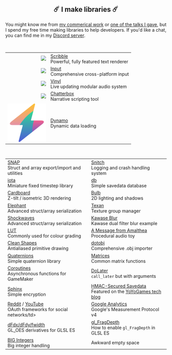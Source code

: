 <h2 align="center">☄️️ I make libraries ☄️️</h2>

You might know me from [my commerical work](http://www.jujuadams.com/) or [one of the talks I gave](https://www.youtube.com/watch?v=Uj7nr6vSRvs), but I spend my free time making libraries to help developers. If you'd like a chat, you can find me in my [Discord server](https://discord.gg/8krYCqr).

&nbsp;

<table align="center">
    <tr>
        <td align="right"><a href="https://github.com/JujuAdams/scribble"><img src="https://raw.githubusercontent.com/JujuAdams/scribble/master/LOGO.png" style="width:120px"></a></td>
        <td><a href="https://github.com/JujuAdams/scribble">Scribble</a><br>Powerful, fully featured text renderer</td>
    </tr>
    <tr>
        <td align="right"><a href="https://github.com/JujuAdams/input"><img src="https://raw.githubusercontent.com/JujuAdams/input/master/LOGO.png" style="width:120px"></a></td>
        <td><a href="https://github.com/JujuAdams/input">Input</a><br>Comprehensive cross-platform input</td>
    </tr>
    <tr>
        <td align="right"><a href="https://github.com/JujuAdams/Vinyl"><img src="https://raw.githubusercontent.com/JujuAdams/Vinyl/master/LOGO.png" style="width:120px"></a></td>
        <td><a href="https://github.com/JujuAdams/Vinyl">Vinyl</a><br>Live updating modular audio system</td>
    </tr>
    <tr>
        <td align="right"><a href="https://github.com/JujuAdams/chatterbox"><img src="https://raw.githubusercontent.com/JujuAdams/chatterbox/master/LOGO.png" style="width:120px"></a></td>
        <td><a href="https://github.com/JujuAdams/chatterbox">Chatterbox</a><br>Narrative scripting tool</td>
    </tr>
    <tr>
        <td align="right"><a href="https://github.com/JujuAdams/Dynamo"><img src="https://raw.githubusercontent.com/JujuAdams/Dynamo/master/LOGO.png" style="width:120px"></a></td>
        <td><a href="https://github.com/JujuAdams/Dynamo">Dynamo</a><br>Dynamic data loading</td>
    </tr>
</table>

&nbsp;

<table align="center">
    <tr>
        <td><a href="https://github.com/JujuAdams/SNAP">SNAP</a><br>Struct and array export/import and utilities</td>
        <td><a href="https://github.com/JujuAdams/Snitch">Snitch</a><br>Logging and crash handling system</td>
    </tr>
    <tr>
        <td><a href="https://github.com/JujuAdams/iota">iota</a><br>Miniature fixed timestep library</td>
        <td><a href="https://github.com/JujuAdams/db">db</a><br>Simple savedata database</td>
    </tr>
    <tr>
        <td><a href="https://github.com/JujuAdams/Cardboard">Cardboard</a><br>Z-tilt / isometric 3D rendering</td>
        <td><a href="https://github.com/JujuAdams/Bulb">Bulb</a><br>2D lighting and shadows</td>
    </tr>
    <tr>
        <td><a href="https://github.com/JujuAdams/Elephant">Elephant</a><br>Advanced struct/array serialization</td>
        <td><a href="https://github.com/JujuAdams/Texan">Texan</a><br>Texture group manager</td>
    </tr>
    <tr>
        <td><a href="https://github.com/JujuAdams/Shockwaves">Shockwaves</a><br>Advanced struct/array serialization</td>
        <td><a href="https://github.com/JujuAdams/Kawase">Kawase Blur</a><br>Kawase dual filter blur example</td>
    </tr>
    <tr>
        <td><a href="https://github.com/JujuAdams/LUT">LUT</a><br>Commonly used for colour grading</td>
        <td><a href="https://github.com/JujuAdams/meditations">A Message from Amalthea</a><br>Procedural audio toy</td>
    </tr>
    <tr>
        <td><a href="https://github.com/JujuAdams/Clean-Shapes">Clean Shapes</a><br>Antialiased primitive drawing</td>
        <td><a href="https://github.com/JujuAdams/dotobj">dotobj</a><br>Comprehensive .obj importer</td>
    </tr>
    <tr>
        <td><a href="https://github.com/JujuAdams/basic-quaternions">Quaternions</a><br>Simple quaternion library</td>
        <td><a href="https://github.com/JujuAdams/matrices">Matrices</a><br>Common matrix functions</td>
    </tr>
    <tr>
        <td><a href="https://github.com/JujuAdams/Coroutines">Coroutines</a><br>Asynchronous functions for GameMaker</td>
        <td><a href="https://github.com/JujuAdams/DoLater">DoLater</a><br><code>call_later</code> but with arguments</td>
    </tr>
    <tr>
        <td><a href="https://github.com/JujuAdams/Sphinx">Sphinx</a><br>Simple encryption</td>
        <td><a href="https://github.com/JujuAdams/protect-your-savefiles">HMAC-Secured Savedata</a><br>Featured on the <a href="https://www.yoyogames.com/blog/537/protect-your-savefiles">YoYoGames tech blog</a></td>
    </tr>
    <tr>
        <td><a href="https://github.com/JujuAdams/reddit-OAuth2">Reddit</a> / <a href="https://github.com/JujuAdams/YouTube-OAuth2">YouTube</a><br>OAuth frameworks for social networks/td>
        <td><a href="https://github.com/JujuAdams/GoogleAnalytics4">Google Analytics</a><br>Google's Measurement Protocol v4</td>
    </tr>
    <tr>
        <td><a href="https://github.com/JujuAdams/GL_OES_standard_derivatives">dFdx/dFdy/fwidth</a><br>GL_OES derivatives for GLSL ES</td>
        <td><a href="https://github.com/JujuAdams/gl_FragDepthEXT">gl_FragDepth</a><br>How to enable <code>gl_FragDepth</code> in GLSL ES</td>
    </tr>
    <tr>
        <td><a href="https://github.com/JujuAdams/BIG">BIG Integers</a><br>Big integer handling</td>
        <td>Awkward empty space</td>
    </tr>
</table>
